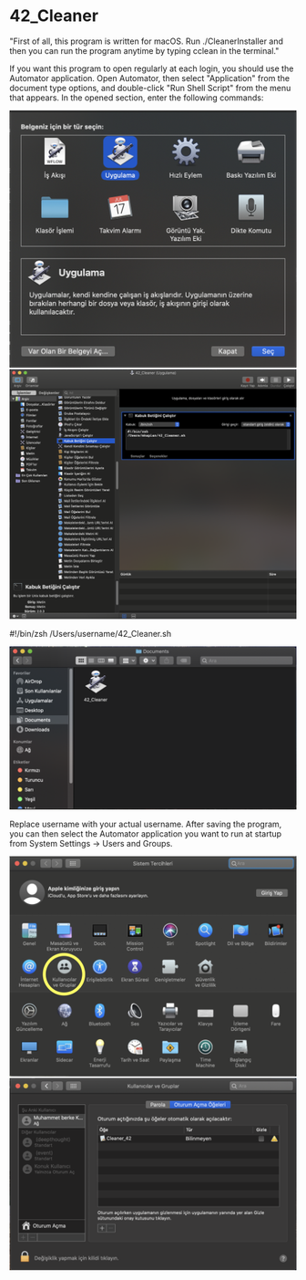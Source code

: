 # 42_Cleaner

"First of all, this program is written for macOS. Run ./CleanerInstaller and then you can run the program anytime by typing cclean in the terminal."

If you want this program to open regularly at each login, you should use the Automator application. Open Automator, then select "Application" from the document type options, and double-click "Run Shell Script" from the menu that appears. In the opened section, enter the following commands:

![Automator_open](images/automator1.png)
![Shell_Script](images/automator2.png)

#!/bin/zsh
/Users/username/42_Cleaner.sh

![Save_your_app](images/cleaner.png)

Replace username with your actual username. After saving the program, you can then select the Automator application you want to run at startup from System Settings -> Users and Groups.

![Settings](images/settings2.png)
![User_Groups](images/usersAndGroups.png)
